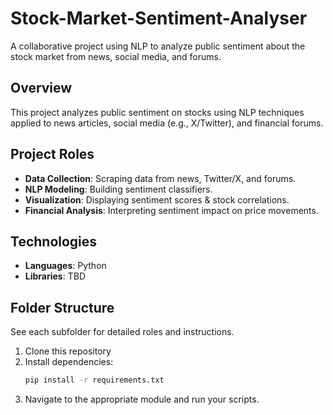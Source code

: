 # Stock-Market-Sentiment-Analyser
A collaborative project using NLP to analyze public sentiment about the stock market from news, social media, and forums.

## Overview
This project analyzes public sentiment on stocks using NLP techniques applied to news articles, social media (e.g., X/Twitter), and financial forums.

## Project Roles
- **Data Collection**: Scraping data from news, Twitter/X, and forums.
- **NLP Modeling**: Building sentiment classifiers.
- **Visualization**: Displaying sentiment scores & stock correlations.
- **Financial Analysis**: Interpreting sentiment impact on price movements.

## Technologies
- **Languages**: Python
- **Libraries**: TBD

## Folder Structure
See each subfolder for detailed roles and instructions.

1. Clone this repository
2. Install dependencies:
    ```bash
    pip install -r requirements.txt
    ```
3. Navigate to the appropriate module and run your scripts.

